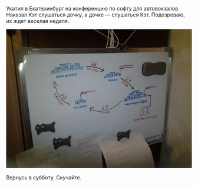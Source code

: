 ﻿Укатил в Екатеринбург на конференцию по софту для автовокзалов. Наказал Кэт слушаться дочку, а дочке — слушаться Кэт. Подозреваю, их ждет веселая неделя.

[![План](plan-thumbnail.jpg)](plan.jpg)

Вернусь в субботу. Скучайте.